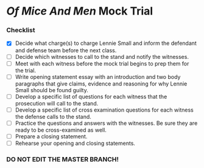 # _Of Mice And Men_ Mock Trial 
### Checklist
- [x] Decide what charge(s) to charge Lennie Small and inform the defendant and defense team before the next class. 
- [ ] Decide which witnesses to call to the stand and notify the witnesses.
- [ ] Meet with each witness before the mock trial begins to prep them for the trial. 
- [ ] Write opening statement essay with an introduction and two body paragraphs that give claims, evidence and reasoning for why Lennie Small should be found guilty.
- [ ] Develop a specific list of questions for each witness that the prosecution will call to the stand.
- [ ] Develop a specific list of cross examination questions for each witness the defense calls to the stand.
- [ ] Practice the questions and answers with the witnesses. Be sure they are ready to be cross-examined as well.
- [ ] Prepare a closing statement.
- [ ] Rehearse your opening and closing statements.
### DO NOT EDIT THE MASTER BRANCH!
